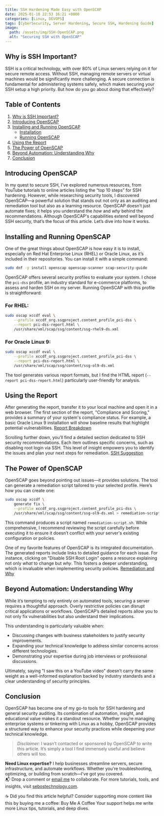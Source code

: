 ```yaml
---
title: SSH Hardening Made Easy with OpenSCAP
date: 2025-01-18 22:53 16:21 +0000
categories: [Linux, DEVOPS]
tags: [CyberSecurity, Server Hardening, Secure SSH, Hardening Guide]
image: 
  path: /assets/img/SSH-OpenSCAP.png
  alt: "Securing SSH with OpenSCAP"
---
```


## Why is SSH Important?

SSH is a critical technology, with over 80% of Linux servers relying on it for secure remote access. Without SSH, managing remote servers or virtual machines would be significantly more challenging. A secure connection is fundamental for administering systems safely, which makes securing your SSH setup a high priority. But how do you go about doing that effectively?

## Table of Contents
1. [Why is SSH Important?](#why-is-ssh-important)
2. [Introducing OpenSCAP](#introducing-openscap)
3. [Installing and Running OpenSCAP](#installing-and-running-openscap)
   - [Installation](#installation)
   - [Running OpenSCAP](#running-openscap)
4. [Using the Report](#using-the-report)
5. [The Power of OpenSCAP](#the-power-of-openscap)
6. [Beyond Automation: Understanding Why](#beyond-automation-understanding-why)
7. [Conclusion](#conclusion)
## Introducing OpenSCAP

In my quest to secure SSH, I’ve explored numerous resources, from YouTube tutorials to online articles listing the “top 10 steps” for SSH hardening. However, while researching security tools, I discovered OpenSCAP—a powerful solution that stands out not only as an auditing and remediation tool but also as a learning resource. OpenSCAP doesn’t just automate fixes; it helps you understand the *how* and *why* behind the recommendations. Although OpenSCAP's capabilities extend well beyond SSH security, that’s the focus of this article. Let’s dive into how it works.

## Installing and Running OpenSCAP

One of the great things about OpenSCAP is how easy it is to install, especially on Red Hat Enterprise Linux (RHEL) or Oracle Linux, as it’s included in their repositories. You can install it with a simple command:

```bash
sudo dnf -y install openscap openscap-scanner scap-security-guide
```

OpenSCAP offers several security profiles to evaluate your system. I chose the `pci-dss` profile, an industry standard for e-commerce platforms, to assess and harden SSH on my server. Running OpenSCAP with this profile is straightforward:

### For RHEL:
```bash
sudo oscap xccdf eval \
    --profile xccdf_org.ssgproject.content_profile_pci-dss \
    --report pci-dss-report.html \
    /usr/share/xml/scap/ssg/content/ssg-rhel9-ds.xml
```

### For Oracle Linux 9:
```bash
sudo oscap xccdf eval \
    --profile xccdf_org.ssgproject.content_profile_pci-dss \
    --report pci-dss-report.html \
    /usr/share/xml/scap/ssg/content/ssg-ol9-ds.xml
```

The tool generates various report formats, but I find the HTML report (`--report pci-dss-report.html`) particularly user-friendly for analysis.

## Using the Report

After generating the report, transfer it to your local machine and open it in a web browser. The first section of the report, "Compliance and Scoring," provides a summary of your system's compliance status. For example, a basic Oracle Linux 9 installation will show baseline results that highlight potential vulnerabilities.
[Report Breakdown](https://dev-to-uploads.s3.amazonaws.com/uploads/articles/gzz3zkc5ckgbg5r9d09b.png)


Scrolling further down, you’ll find a detailed section dedicated to SSH security recommendations. Each item outlines specific concerns, such as disabling root login via SSH. This level of insight empowers you to identify the issues and plan your next steps for remediation.
[SSH Suggestion](https://dev-to-uploads.s3.amazonaws.com/uploads/articles/ysj7dom1kqstsc4t77a4.png)
## The Power of OpenSCAP

OpenSCAP goes beyond pointing out issues—it provides solutions. The tool can generate a remediation script tailored to your selected profile. Here’s how you can create one:

```bash
sudo oscap xccdf \
    generate fix \
    --profile xccdf_org.ssgproject.content_profile_pci-dss \
    /usr/share/xml/scap/ssg/content/ssg-ol9-ds.xml > remediation-script.sh
```

This command produces a script named `remediation-script.sh`. While comprehensive, I recommend reviewing the script carefully before executing it to ensure it doesn’t conflict with your server's existing configuration or policies.

One of my favorite features of OpenSCAP is its integrated documentation. The generated reports include links to detailed guidance for each issue. For instance, clicking on "Disable SSH Root Login" opens a resource explaining not only *what* to change but *why*. This fosters a deeper understanding, which is invaluable when implementing security policies.
[Remediation and Why](https://dev-to-uploads.s3.amazonaws.com/uploads/articles/5r78hacl2ti2cetlkpol.png)

## Beyond Automation: Understanding Why

While it’s tempting to rely entirely on automated tools, securing a server requires a thoughtful approach. Overly restrictive policies can disrupt critical applications or workflows. OpenSCAP’s detailed reports allow you to not only fix vulnerabilities but also understand their implications.

This understanding is particularly valuable when:

- Discussing changes with business stakeholders to justify security improvements.
- Expanding your technical knowledge to address similar concerns across different technologies.
- Demonstrating your expertise during job interviews or professional discussions.

Ultimately, saying "I saw this on a YouTube video" doesn’t carry the same weight as a well-informed explanation backed by industry standards and a clear understanding of security principles.

## Conclusion

OpenSCAP has become one of my go-to tools for SSH hardening and general security auditing. Its combination of automation, insight, and educational value makes it a standout resource. Whether you’re managing enterprise systems or tinkering with Linux as a hobby, OpenSCAP provides a structured way to enhance your security practices while deepening your technical knowledge.

> *Disclaimer:* I wasn’t contacted or sponsored by OpenSCAP to write this article. It’s simply a tool I find immensely useful and believe others will too.

**Need Linux expertise?** I help businesses streamline servers, secure infrastructure, and automate workflows. Whether you're troubleshooting, optimizing, or building from scratch—I've got you covered.  
📬 Drop a comment or [email me](mailto:info@sebostechnology.com) to collaborate. For more tutorials, tools, and insights, visit [sebostechnology.com](https://sebostechnology.com).

☕ Did you find this article helpful?
Consider supporting more content like this by buying me a coffee:
Buy Me A Coffee
Your support helps me write more Linux tips, tutorials, and deep dives.

